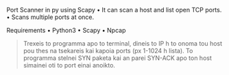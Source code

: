 Port Scanner in py using Scapy 
    • It can scan a host and list open TCP ports.
    • Scans multiple ports at once.

Requirements 
    • Python3
    • Scapy
    • Npcap

>Trexeis to programma apo to terminal, dineis to IP h to onoma tou host pou thes na tsekareis kai kapoia ports (px 1-1024 h lista). To programma stelnei SYN paketa kai an parei SYN-ACK apo ton host simainei oti to port einai anoikto.